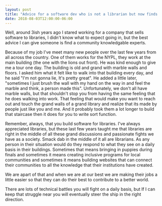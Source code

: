 ```yaml
---
layout: post
title: "Advice for a software dev who is not a librarian but now finds themselves writing software for libraries"
date: 2018-08-03T12:00:00-06:00
---
```


Well, around 3ish years ago I stared working for a company that sells software to libraries, I didn't know what to expect going in, but the best advice I can give someone is find a community knowledgable experts.

<!--more-->

Because of my job I've meet many new people over the last few years from all across the country. One of them works for the NYPL, they work at the main building (the one with the lions out front). He was kind enough to give me a tour one day. The building is old and grand with marble walls and floors. I asked him what it felt like to walk into that building every day, and he said "I'm not gonna lie, It's pretty great". He added a little later, "sometimes I just brush the wall with my hand on the way in and feel the marble and think, a person made this". Unfortunately, we don't all have marble walls, but that shouldn't stop you from having the same feeling that he does walking into work. That feeling that would make you want to reach out and touch the grand walls of a grand library and realize that its made by people just like you and me. And it probably took them a lot longer to build that staircase then it does for you to write sort function.

Remember, always, that you build software for libraries. I've always appreciated libraries, but these last few years taught me that libraries are right in the middle of all these grand discussions and passionate fights we have as a society. Smack dab in the middle of it all are librarians. As any person in their situation would do they respond to what they see on a daily basis in their buildings. Sometimes that means bringing in puppies during finals and sometimes it means creating inclusive programs for local communities and sometimes it means building websites that can connect their communities to all the knowledge that their institutions have created.

We are apart of that and when we are at our best we are making their jobs a little easier so that they can do their best to contribute to a better world.

There are lots of technical battles you will fight on a daily basis, but If I can keep that struggle near you will eventually steer the ship in the right direction.
